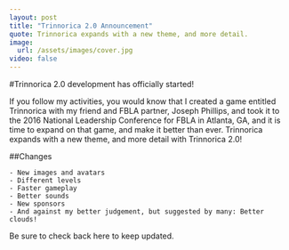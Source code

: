 ```yaml
---
layout: post
title: "Trinnorica 2.0 Announcement"
quote: Trinnorica expands with a new theme, and more detail.
image: 
  url: /assets/images/cover.jpg
video: false
---
```


#Trinnorica 2.0 development has officially started!

If you follow my activities, you would know that I created a game entitled Trinnorica with my friend and FBLA partner, Joseph Phillips, and took it to the 2016 National Leadership Conference for FBLA in Atlanta, GA, and it is time to expand on that game, and make it better than ever. Trinnorica expands with a new theme, and more detail with Trinnorica 2.0!

##Changes

```
- New images and avatars
- Different levels
- Faster gameplay
- Better sounds
- New sponsors
- And against my better judgement, but suggested by many: Better clouds!
```

Be sure to check back here to keep updated.
